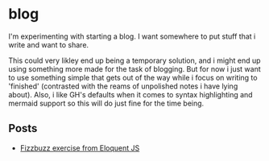 # blog

I'm experimenting with starting a blog. I want somewhere to put stuff that i write and want to share.

This could very likley end up being a temporary solution,  and i might end up using something more made for the task of blogging. But for now i just want to use something simple that gets out of the way while i focus on writing to 'finished' (contrasted with the reams of unpolished notes i have lying about). Also, i like GH's defaults when it comes to syntax highlighting and mermaid support so this will do just fine for the time being.

## Posts
- [Fizzbuzz exercise from Eloquent JS](posts/eloquent-js-fizzbuzz.md)
